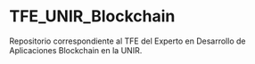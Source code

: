 # TFE_UNIR_Blockchain
Repositorio correspondiente al TFE del Experto en Desarrollo de Aplicaciones Blockchain en la UNIR.

